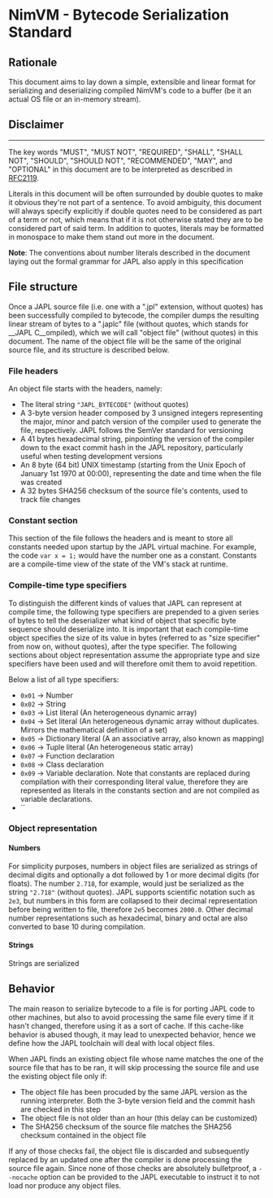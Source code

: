 # NimVM - Bytecode Serialization Standard

## Rationale
This document aims to lay down a simple, extensible and linear format for serializing and deserializing
compiled NimVM's code to a buffer (be it an actual OS file or an in-memory stream).

## Disclaimer
----------------------------------------------
The key words "MUST", "MUST NOT", "REQUIRED", "SHALL", "SHALL NOT", "SHOULD", "SHOULD NOT", "RECOMMENDED", "MAY", and
"OPTIONAL" in this document are to be interpreted as described in [RFC2119](https://datatracker.ietf.org/doc/html/rfc2119).

Literals in this document will be often surrounded by double quotes to make it obvious they're not part of a sentence. To
avoid ambiguity, this document will always specify explicitly if double quotes need to be considered as part of a term or not,
which means that if it is not otherwise stated they are to be considered part of said term. In addition to quotes, literals
may be formatted in monospace to make them stand out more in the document.

__Note__: The conventions about number literals described in the document laying out the formal grammar for JAPL also apply in this specification

## File structure

Once a JAPL source file (i.e. one with a ".jpl" extension, without quotes) has been successfully compiled to bytecode, the compiler dumps the resulting linear stream of bytes to a ".japlc" file (without quotes, which stands for __JAPL C__ompiled), which we will call "object file" (without quotes) in this document. The name of the object file will be the same of the original source file, and its structure is described below.

### File headers

An object file starts with the headers, namely:

- The literal string `"JAPL_BYTECODE"` (without quotes)
- A 3-byte version header composed by 3 unsigned integers representing the major, minor and patch version of the compiler used to generate the file, respectively. JAPL follows the SemVer standard for versioning
- A 41 bytes hexadecimal string, pinpointing the version of the compiler down to the exact commit hash in the JAPL repository, particularly useful when testing development versions
- An 8 byte (64 bit) UNIX timestamp (starting from the Unix Epoch of January 1st 1970 at 00:00), representing the date and time when the file was created
- A 32 bytes SHA256 checksum of the source file's contents, used to track file changes

### Constant section

This section of the file follows the headers and is meant to store all constants needed upon startup by the JAPL virtual machine. For example, the code `var x = 1;` would have the number one as a constant. Constants are a compile-time view of the state of the VM's stack at runtime.


### Compile-time type specifiers

To distinguish the different kinds of values that JAPL can represent at compile time, the following type specifiers are prepended to a given series of bytes to tell the deserializer what kind of object that specific byte sequence should deserialize into. It is important that each compile-time object specifies the size of its value in bytes (referred to as "size specifier" from now on, without quotes), after the type specifier. The following sections about object representation assume the appropriate type and size specifiers have been used and will therefore omit them to avoid repetition.

Below a list of all type specifiers:

- `0x01` -> Number
- `0x02` -> String
- `0x03` -> List literal (An heterogeneous dynamic array)
- `0x04` -> Set literal  (An heterogeneous dynamic array without duplicates. Mirrors the mathematical definition of a set)
- `0x05` -> Dictionary literal  (A an associative array, also known as mapping)
- `0x06` -> Tuple literal (An heterogeneous static array)
- `0x07` -> Function declaration
- `0x08` -> Class declaration
- `0x09` -> Variable declaration. Note that constants are replaced during compilation with their corresponding literal value, therefore they are represented as literals in the constants section and are not compiled as variable declarations.
- ``


### Object representation

#### Numbers

For simplicity purposes, numbers in object files are serialized as strings of decimal digits and optionally a dot followed by 1 or more decimal digits (for floats). The number `2.718`, for example, would just be serialized as the string `"2.718"` (without quotes). JAPL supports scientific notation such as `2e3`, but numbers in this form are collapsed to their decimal representation before being written to file, therefore `2e5` becomes `2000.0`. Other decimal number representations such as hexadecimal, binary and octal are also converted to base 10 during compilation.

#### Strings

Strings are serialized 


## Behavior

The main reason to serialize bytecode to a file is for porting JAPL code to other machines, but also to avoid processing the same file every time if it hasn't changed, therefore using it as a sort of cache. If this cache-like behavior is abused though, it may lead to unexpected behavior, hence we define how the JAPL toolchain will deal with local object files.

When JAPL finds an existing object file whose name matches the one of the source file that has to be ran, it will skip processing the source file and use the existing object file only if:

- The object file has been procuded by the same JAPL version as the running interpreter. Both the 3-byte version field and the commit hash are checked in this step
- The object file is not older than an hour (this delay can be customized)
- The SHA256 checksum of the source file matches the SHA256 checksum contained in the object file

If any of those checks fail, the object file is discarded and subsequently replaced by an updated one after the compiler is done processing the source file again. Since none of those checks are absolutely bulletproof, a `--nocache` option can be provided to the JAPL executable to instruct it to not load nor produce any object files.


